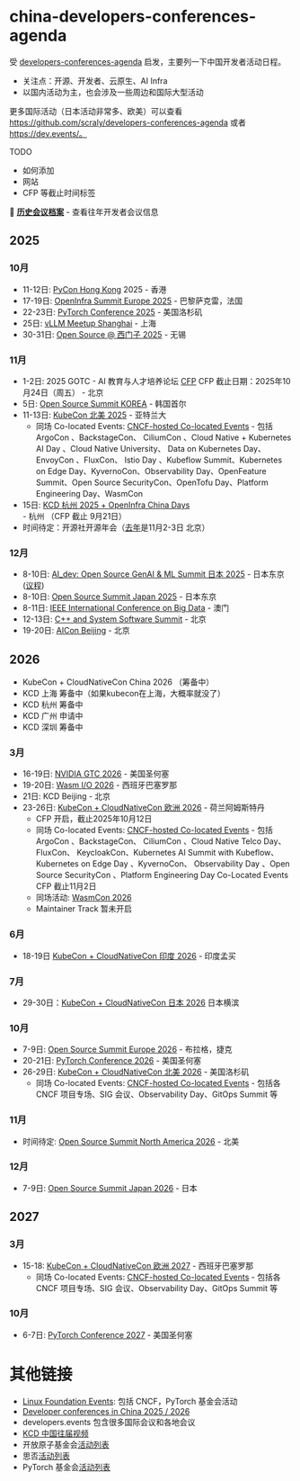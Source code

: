 # china-developers-conferences-agenda
受 [developers-conferences-agenda](https://github.com/scraly/developers-conferences-agenda) 启发，主要列一下中国开发者活动日程。
- 关注点：开源、开发者、云原生、AI Infra
- 以国内活动为主，也会涉及一些周边和国际大型活动

更多国际活动（日本活动非常多、欧美）可以查看 https://github.com/scraly/developers-conferences-agenda 或者 https://dev.events/。

TODO
- 如何添加
- 网站
- CFP 等截止时间标签

📁 **[历史会议档案](./archived/README.md)** - 查看往年开发者会议信息


## 2025

### 10月

* 11-12日: [PyCon Hong Kong](https://pycon.hk/) 2025 - 香港
* 17-19日: [OpenInfra Summit Europe 2025](https://openinfra.dev/summit/) - 巴黎萨克雷，法国
* 22-23日: [PyTorch Conference 2025](https://events.linuxfoundation.org/pytorch-conference-2025/) - 美国洛杉矶
* 25日: [vLLM Meetup Shanghai](https://mp.weixin.qq.com/s/__xb4OyOsImz-9eAVrdlcg) - 上海
* 30-31日: [Open Source @ 西门子 2025](https://opensource.siemens.com/events/2025cn/) - 无锡

### 11月

* 1-2日: 2025 GOTC - AI 教育与人才培养论坛 [CFP](https://mp.weixin.qq.com/s/NWRgTQQZWRw-CkLmwZmVvg) CFP 截止日期：2025年10月24日（周五） - 北京
* 5日: [Open Source Summit KOREA](https://dev.events/conferences/open-source-summit-korea-mblrmtqm) - 韩国首尔
* 11-13日: [KubeCon 北美 2025](https://kccncna2025.sched.com/) - 亚特兰大
  * 同场 Co-located Events: [CNCF-hosted Co-located Events](https://events.linuxfoundation.org/kubecon-cloudnativecon-north-america/co-located-events/cncf-hosted-co-located-events-overview/) - 包括 ArgoCon 、BackstageCon、 CiliumCon 、Cloud Native + Kubernetes AI Day 、Cloud Native University、 Data on Kubernetes Day、 EnvoyCon 、FluxCon、 Istio Day 、Kubeflow Summit、Kubernetes on Edge Day、KyvernoCon、Observability Day、OpenFeature Summit、Open Source SecurityCon、OpenTofu Day、Platform Engineering Day、WasmCon
* 15日: [KCD 杭州 2025 + OpenInfra China Days](https://sessionize.com/kcd-hangzhou-and-oicd-2025/) - 杭州 （CFP 截止 9月21日）
* 时间待定：开源社开源年会（[去年](https://kaiyuanshe.cn/activity/COSCon-2024)是11月2-3日 北京）

### 12月

* 8-10日: [AI_dev: Open Source GenAI & ML Summit 日本 2025](https://events.linuxfoundation.org/ai-dev-japan-2025/)  - 日本东京 ([议程](https://ossjapan2025.sched.com/list/simple?iframe=no))
* 8-10日: [Open Source Summit Japan 2025](https://events.linuxfoundation.org/open-source-summit-japan-2025/) - 日本东京
* 8-11日: [IEEE International Conference on Big Data](https://dev.events/conferences/ieee-international-conference-on-big-data-3ys9dfyg) - 澳门
* 12-13日: [C++ and System Software Summit](https://dev.events/conferences/c-and-system-software-summit-inoahwoe) - 北京
* 19-20日: [AICon Beijing](https://aicon.infoq.cn/202512/beijing) - 北京

## 2026

 - KubeCon + CloudNativeCon China 2026 （筹备中）
 - KCD 上海 筹备中（如果kubecon在上海，大概率就没了）
 - KCD 杭州 筹备中
 - KCD 广州 申请中
 - KCD 深圳 筹备中

### 3月

* 16-19日: [NVIDIA GTC 2026](https://www.nvidia.com/gtc/) - 美国圣何塞
* 19-20日: [Wasm I/O 2026](https://wasm.io/) - 西班牙巴塞罗那
* 21日: KCD Beijing - 北京
* 23-26日: [KubeCon + CloudNativeCon 欧洲 2026](https://events.linuxfoundation.org/kubecon-cloudnativecon-europe-2026/) - 荷兰阿姆斯特丹
  * CFP 开启，截止2025年10月12日
  * 同场 Co-located Events: [CNCF-hosted Co-located Events](https://events.linuxfoundation.org/kubecon-cloudnativecon-europe/co-located-events/cncf-hosted-co-located-events-overview/) - 包括ArgoCon 、BackstageCon、 CiliumCon 、Cloud Native Telco Day、 FluxCon、 KeycloakCon、Kubernetes AI Summit with Kubeflow、 Kubernetes on Edge Day 、KyvernoCon、 Observability Day 、Open Source SecurityCon 、Platform Engineering Day Co-Located Events CFP 截止11月2日
  * 同场活动: [WasmCon 2026](https://events.linuxfoundation.org/kubecon-cloudnativecon-europe/co-located-events/wasmcon/)
  * Maintainer Track 暂未开启

### 6月

* 18-19日 [KubeCon + CloudNativeCon 印度 2026](https://events.linuxfoundation.org/kubecon-cloudnativecon-india-2026/) - 印度孟买

### 7月

* 29-30日：[KubeCon + CloudNativeCon 日本 2026](https://events.linuxfoundation.org/kubecon-cloudnativecon-japan-2026/) 日本横滨

### 10月

* 7-9日: [Open Source Summit Europe 2026](https://events.linuxfoundation.org/open-source-summit-europe-2026/) - 布拉格，捷克
* 20-21日: [PyTorch Conference 2026](https://events.linuxfoundation.org/pytorch-conference-2026/) - 美国圣何塞
* 26-29日: [KubeCon + CloudNativeCon 北美 2026](https://events.linuxfoundation.org/kubecon-cloudnativecon-north-america-2026/) - 美国洛杉矶
  * 同场 Co-located Events: [CNCF-hosted Co-located Events](https://events.linuxfoundation.org/kubecon-cloudnativecon-north-america-2026/co-located-events/) - 包括各 CNCF 项目专场、SIG 会议、Observability Day、GitOps Summit 等

### 11月

* 时间待定: [Open Source Summit North America 2026](https://events.linuxfoundation.org/open-source-summit-north-america/) - 北美

### 12月

* 7-9日: [Open Source Summit Japan 2026](https://events.linuxfoundation.org/open-source-summit-japan-2026/) - 日本

## 2027

### 3月

* 15-18: [KubeCon + CloudNativeCon 欧洲 2027](https://events.linuxfoundation.org/kubecon-cloudnativecon-europe-2027/) - 西班牙巴塞罗那
  * 同场 Co-located Events: [CNCF-hosted Co-located Events](https://events.linuxfoundation.org/kubecon-cloudnativecon-europe-2027/co-located-events/) - 包括各 CNCF 项目专场、SIG 会议、Observability Day、GitOps Summit 等

### 10月

* 6-7日: [PyTorch Conference 2027](https://events.linuxfoundation.org/pytorch-conference-2027/) - 美国圣何塞

# 其他链接

- [Linux Foundation Events](https://events.linuxfoundation.org/): 包括 CNCF，PyTorch 基金会活动
- [Developer conferences in China 2025 / 2026](https://dev.events/AS/CN)
- developers.events 包含很多国际会议和各地会议
- [KCD 中国往届视频](https://space.bilibili.com/1274679632/lists?sid=2842495)
- 开放原子基金会[活动列表](https://www.openatom.org/events)
- 思否[活动列表](https://segmentfault.com/events)
- PyTorch 基金会[活动列表](https://pytorch.org/events/)

